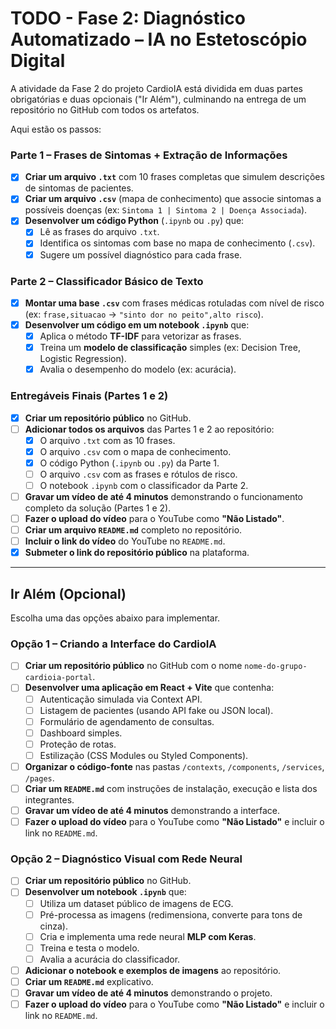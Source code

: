 # TODO - Fase 2: Diagnóstico Automatizado – IA no Estetoscópio Digital

A atividade da Fase 2 do projeto CardioIA está dividida em duas partes obrigatórias e duas opcionais ("Ir Além"), culminando na entrega de um repositório no GitHub com todos os artefatos.

Aqui estão os passos:

### Parte 1 – Frases de Sintomas + Extração de Informações

- [x] **Criar um arquivo `.txt`** com 10 frases completas que simulem descrições de sintomas de pacientes.
- [x] **Criar um arquivo `.csv`** (mapa de conhecimento) que associe sintomas a possíveis doenças (ex: `Sintoma 1 | Sintoma 2 | Doença Associada`).
- [x] **Desenvolver um código Python** (`.ipynb` ou `.py`) que:
    - [x] Lê as frases do arquivo `.txt`.
    - [x] Identifica os sintomas com base no mapa de conhecimento (`.csv`).
    - [x] Sugere um possível diagnóstico para cada frase.

### Parte 2 – Classificador Básico de Texto

- [x] **Montar uma base `.csv`** com frases médicas rotuladas com nível de risco (ex: `frase,situacao` -> `"sinto dor no peito",alto risco`).
- [x] **Desenvolver um código em um notebook `.ipynb`** que:
    - [x] Aplica o método **TF-IDF** para vetorizar as frases.
    - [x] Treina um **modelo de classificação** simples (ex: Decision Tree, Logistic Regression).
    - [x] Avalia o desempenho do modelo (ex: acurácia).

### Entregáveis Finais (Partes 1 e 2)

- [x] **Criar um repositório público** no GitHub.
- [ ] **Adicionar todos os arquivos** das Partes 1 e 2 ao repositório:
    - [x] O arquivo `.txt` com as 10 frases.
    - [x] O arquivo `.csv` com o mapa de conhecimento.
    - [x] O código Python (`.ipynb` ou `.py`) da Parte 1.
    - [ ] O arquivo `.csv` com as frases e rótulos de risco.
    - [ ] O notebook `.ipynb` com o classificador da Parte 2.
- [ ] **Gravar um vídeo de até 4 minutos** demonstrando o funcionamento completo da solução (Partes 1 e 2).
- [ ] **Fazer o upload do vídeo** para o YouTube como **"Não Listado"**.
- [ ] **Criar um arquivo `README.md`** completo no repositório.
- [ ] **Incluir o link do vídeo** do YouTube no `README.md`.
- [x] **Submeter o link do repositório público** na plataforma.

---

## Ir Além (Opcional)

Escolha uma das opções abaixo para implementar.

### Opção 1 – Criando a Interface do CardioIA

- [ ] **Criar um repositório público** no GitHub com o nome `nome-do-grupo-cardioia-portal`.
- [ ] **Desenvolver uma aplicação em React + Vite** que contenha:
    - [ ] Autenticação simulada via Context API.
    - [ ] Listagem de pacientes (usando API fake ou JSON local).
    - [ ] Formulário de agendamento de consultas.
    - [ ] Dashboard simples.
    - [ ] Proteção de rotas.
    - [ ] Estilização (CSS Modules ou Styled Components).
- [ ] **Organizar o código-fonte** nas pastas `/contexts`, `/components`, `/services`, `/pages`.
- [ ] **Criar um `README.md`** com instruções de instalação, execução e lista dos integrantes.
- [ ] **Gravar um vídeo de até 4 minutos** demonstrando a interface.
- [ ] **Fazer o upload do vídeo** para o YouTube como **"Não Listado"** e incluir o link no `README.md`.

### Opção 2 – Diagnóstico Visual com Rede Neural

- [ ] **Criar um repositório público** no GitHub.
- [ ] **Desenvolver um notebook `.ipynb`** que:
    - [ ] Utiliza um dataset público de imagens de ECG.
    - [ ] Pré-processa as imagens (redimensiona, converte para tons de cinza).
    - [ ] Cria e implementa uma rede neural **MLP com Keras**.
    - [ ] Treina e testa o modelo.
    - [ ] Avalia a acurácia do classificador.
- [ ] **Adicionar o notebook e exemplos de imagens** ao repositório.
- [ ] **Criar um `README.md`** explicativo.
- [ ] **Gravar um vídeo de até 4 minutos** demonstrando o projeto.
- [ ] **Fazer o upload do vídeo** para o YouTube como **"Não Listado"** e incluir o link no `README.md`.
